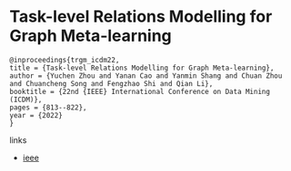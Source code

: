 # Task-level Relations Modelling for Graph Meta-learning

```
@inproceedings{trgm_icdm22,
title = {Task-level Relations Modelling for Graph Meta-learning},
author = {Yuchen Zhou and Yanan Cao and Yanmin Shang and Chuan Zhou and Chuancheng Song and Fengzhao Shi and Qian Li},
booktitle = {22nd {IEEE} International Conference on Data Mining (ICDM)},
pages = {813--822},
year = {2022}
}
```

links
- [ieee](https://doi.org/10.1109/ICDM54844.2022.00092)
